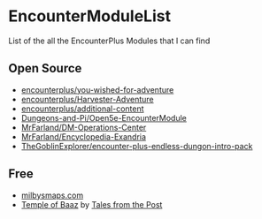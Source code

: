 # EncounterModuleList
List of the all the EncounterPlus Modules that I can find

## Open Source
* [encounterplus/you-wished-for-adventure](https://github.com/encounterplus/you-wished-for-adventure/releases)
* [encounterplus/Harvester-Adventure](https://github.com/encounterplus/Harvester-Adventure/releases/)
* [encounterplus/additional-content](https://github.com/encounterplus/additional-content/)
* [Dungeons-and-Pi/Open5e-EncounterModule](https://github.com/Dungeons-and-Pi/Open5e-EncounterModule/releases)
* [MrFarland/DM-Operations-Center](https://github.com/MrFarland/DM-Operations-Center/releases)
* [MrFarland/Encyclopedia-Exandria](https://github.com/MrFarland/Encyclopedia-Exandria)
* [TheGoblinExplorer/encounter-plus-endless-dungon-intro-pack](https://github.com/TheGoblinExplorer/encounter-plus-endless-dungon-intro-pack/releases)

## Free
* [milbysmaps.com](https://www.milbysmaps.com/2020/10/26/maps-for-encounterplus/)
* [Temple of Baaz](https://www.patreon.com/posts/44921512) by [Tales from the Post](https://www.patreon.com/talesfromthepost)
